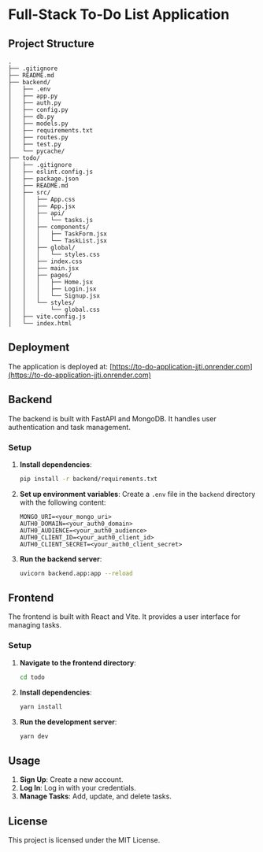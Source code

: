 # Full-Stack To-Do List Application

## Project Structure
```
.
├── .gitignore
├── README.md
├── backend/
│   ├── .env
│   ├── app.py
│   ├── auth.py
│   ├── config.py
│   ├── db.py
│   ├── models.py
│   ├── requirements.txt
│   ├── routes.py
│   ├── test.py
│   └── pycache/
├── todo/
│   ├── .gitignore
│   ├── eslint.config.js
│   ├── package.json
│   ├── README.md
│   ├── src/
│   │   ├── App.css
│   │   ├── App.jsx
│   │   ├── api/
│   │   │   └── tasks.js
│   │   ├── components/
│   │   │   ├── TaskForm.jsx
│   │   │   └── TaskList.jsx
│   │   ├── global/
│   │   │   └── styles.css
│   │   ├── index.css
│   │   ├── main.jsx
│   │   ├── pages/
│   │   │   ├── Home.jsx
│   │   │   ├── Login.jsx
│   │   │   └── Signup.jsx
│   │   └── styles/
│   │       └── global.css
│   ├── vite.config.js
│   └── index.html
```

## Deployment
The application is deployed at: [https://to-do-application-jjti.onrender.com](https://to-do-application-jjti.onrender.com)

## Backend
The backend is built with FastAPI and MongoDB. It handles user authentication and task management.

### Setup

1. **Install dependencies**:
    ```sh
    pip install -r backend/requirements.txt
    ```

2. **Set up environment variables**:
    Create a `.env` file in the `backend` directory with the following content:
    ```env
    MONGO_URI=<your_mongo_uri>
    AUTH0_DOMAIN=<your_auth0_domain>
    AUTH0_AUDIENCE=<your_auth0_audience>
    AUTH0_CLIENT_ID=<your_auth0_client_id>
    AUTH0_CLIENT_SECRET=<your_auth0_client_secret>
    ```

3. **Run the backend server**:
    ```sh
    uvicorn backend.app:app --reload
    ```

## Frontend
The frontend is built with React and Vite. It provides a user interface for managing tasks.

### Setup

1. **Navigate to the frontend directory**:
    ```sh
    cd todo
    ```

2. **Install dependencies**:
    ```sh
    yarn install
    ```

3. **Run the development server**:
    ```sh
    yarn dev
    ```

## Usage
1. **Sign Up**: Create a new account.
2. **Log In**: Log in with your credentials.
3. **Manage Tasks**: Add, update, and delete tasks.

## License
This project is licensed under the MIT License.


